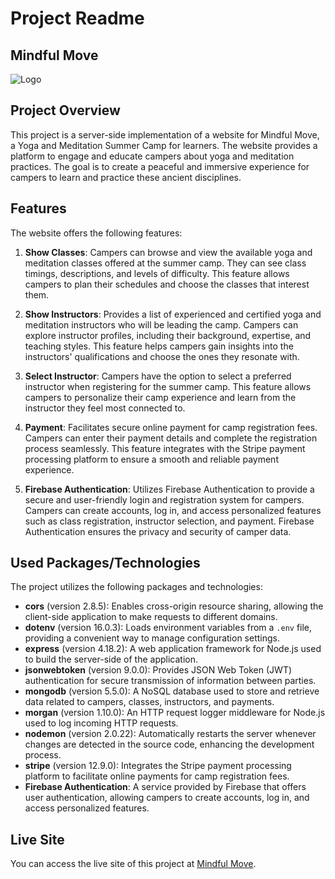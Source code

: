 # Project Readme

## Mindful Move

![Logo](https://mindfulmove.netlify.app/assets/logo-9bfb98c9.png)

## Project Overview

This project is a server-side implementation of a website for Mindful Move, a Yoga and Meditation Summer Camp for learners. The website provides a platform to engage and educate campers about yoga and meditation practices. The goal is to create a peaceful and immersive experience for campers to learn and practice these ancient disciplines.

## Features

The website offers the following features:

1. **Show Classes**: Campers can browse and view the available yoga and meditation classes offered at the summer camp. They can see class timings, descriptions, and levels of difficulty. This feature allows campers to plan their schedules and choose the classes that interest them.

2. **Show Instructors**: Provides a list of experienced and certified yoga and meditation instructors who will be leading the camp. Campers can explore instructor profiles, including their background, expertise, and teaching styles. This feature helps campers gain insights into the instructors' qualifications and choose the ones they resonate with.

3. **Select Instructor**: Campers have the option to select a preferred instructor when registering for the summer camp. This feature allows campers to personalize their camp experience and learn from the instructor they feel most connected to.

4. **Payment**: Facilitates secure online payment for camp registration fees. Campers can enter their payment details and complete the registration process seamlessly. This feature integrates with the Stripe payment processing platform to ensure a smooth and reliable payment experience.

5. **Firebase Authentication**: Utilizes Firebase Authentication to provide a secure and user-friendly login and registration system for campers. Campers can create accounts, log in, and access personalized features such as class registration, instructor selection, and payment. Firebase Authentication ensures the privacy and security of camper data.

## Used Packages/Technologies

The project utilizes the following packages and technologies:

- **cors** (version 2.8.5): Enables cross-origin resource sharing, allowing the client-side application to make requests to different domains.
- **dotenv** (version 16.0.3): Loads environment variables from a `.env` file, providing a convenient way to manage configuration settings.
- **express** (version 4.18.2): A web application framework for Node.js used to build the server-side of the application.
- **jsonwebtoken** (version 9.0.0): Provides JSON Web Token (JWT) authentication for secure transmission of information between parties.
- **mongodb** (version 5.5.0): A NoSQL database used to store and retrieve data related to campers, classes, instructors, and payments.
- **morgan** (version 1.10.0): An HTTP request logger middleware for Node.js used to log incoming HTTP requests.
- **nodemon** (version 2.0.22): Automatically restarts the server whenever changes are detected in the source code, enhancing the development process.
- **stripe** (version 12.9.0): Integrates the Stripe payment processing platform to facilitate online payments for camp registration fees.
- **Firebase Authentication**: A service provided by Firebase that offers user authentication, allowing campers to create accounts, log in, and access personalized features.

## Live Site

You can access the live site of this project at [Mindful Move](https://mind-ful-move.vercel.app).

